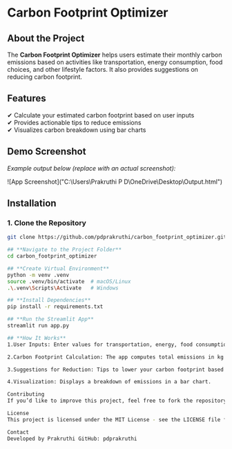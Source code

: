 # Carbon Footprint Optimizer

## **About the Project**
The **Carbon Footprint Optimizer** helps users estimate their monthly carbon emissions based on activities like transportation, energy consumption, food choices, and other lifestyle factors. It also provides suggestions on reducing carbon footprint.

## **Features**
✔ Calculate your estimated carbon footprint based on user inputs  
✔ Provides actionable tips to reduce emissions  
✔ Visualizes carbon breakdown using bar charts  

## **Demo Screenshot**
_Example output below (replace with an actual screenshot):_

![App Screenshot]("C:\Users\Prakruthi P D\OneDrive\Desktop\Output.html")

## **Installation**
### **1. Clone the Repository**
```bash
git clone https://github.com/pdprakruthi/carbon_footprint_optimizer.git

## **Navigate to the Project Folder**
cd carbon_footprint_optimizer

## **Create Virtual Environment**
python -m venv .venv
source .venv/bin/activate  # macOS/Linux
.\.venv\Scripts\Activate   # Windows

## **Install Dependencies**
pip install -r requirements.txt

## **Run the Streamlit App**
streamlit run app.py

## **How It Works**
1.User Inputs: Enter values for transportation, energy, food consumption, and other activities.

2.Carbon Footprint Calculation: The app computes total emissions in kg CO₂ per month.

3.Suggestions for Reduction: Tips to lower your carbon footprint based on usage level.

4.Visualization: Displays a breakdown of emissions in a bar chart.

Contributing
If you’d like to improve this project, feel free to fork the repository and submit a pull request! 🚀

License
This project is licensed under the MIT License - see the LICENSE file for details.

Contact
Developed by Prakruthi GitHub: pdprakruthi
